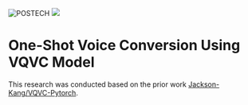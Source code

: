 ![POSTECH](https://img.shields.io/badge/POSTECH-%239a034c)
<img src="https://img.shields.io/badge/Python-3776AB?style=flat-square&logo=python&logoColor=white"/>

# One-Shot Voice Conversion Using VQVC Model
This research was conducted based on the prior work <a href="https://github.com/Jackson-Kang/VQVC-Pytorch">Jackson-Kang/VQVC-Pytorch</a>.


